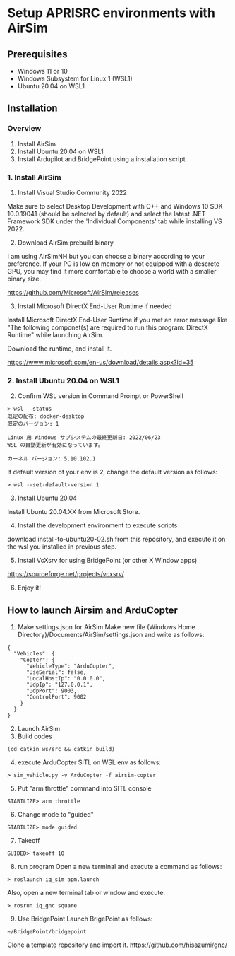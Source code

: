 # Setup APRISRC environments with AirSim

## Prerequisites

* Windows 11 or 10
* Windows Subsystem for Linux 1 (WSL1)
* Ubuntu 20.04 on WSL1

## Installation

### Overview

1. Install AirSim
2. Install Ubuntu 20.04 on WSL1
3. Install Ardupilot and BridgePoint using a installation script

### 1. Install AirSim

1. Install Visual Studio Community 2022

Make sure to select Desktop Development with C++ and Windows 10 SDK 10.0.19041 (should be selected by default) and select the latest .NET Framework SDK under the 'Individual Components' tab while installing VS 2022.

2. Download AirSim prebuild binary

I am using AirSimNH but you can choose a binary according to your preference. If your PC is low on memory or not equipped with a descrete GPU, you may find it more comfortable to choose a world with a smaller binary size.

https://github.com/Microsoft/AirSim/releases

3. Install Microsoft DirectX End-User Runtime if needed

Install Microsoft DirectX End-User Runtime if you met an error message like "The following componet(s) are required to run this program: DirectX Runtime" while launching AirSim.

Download the runtime, and install it.

https://www.microsoft.com/en-us/download/details.aspx?id=35



### 2. Install Ubuntu 20.04 on WSL1

2. Confirm WSL version in Command Prompt or PowerShell

```
> wsl --status
既定の配布: docker-desktop
既定のバージョン: 1

Linux 用 Windows サブシステムの最終更新日: 2022/06/23
WSL の自動更新が有効になっています。

カーネル バージョン: 5.10.102.1
```

If default version of your env is 2, change the default version as follows:
```
> wsl --set-default-version 1
````

3. Install Ubuntu 20.04 

Install Ubuntu 20.04.XX from Microsoft Store. 

4. Install the development environment to execute scripts

download install-to-ubuntu20-02.sh from this repository, and execute it on the wsl you installed in previous step.

5. Install VcXsrv for using BridgePoint (or other X Window apps)

https://sourceforge.net/projects/vcxsrv/

6. Enjoy it!

## How to launch Airsim and ArduCopter

1. Make settings.json for AirSim
Make new file (Windows Home Directory)/Documents/AirSim/settings.json and write as follows:
```
{
  "Vehicles": {
    "Copter": {
      "VehicleType": "ArduCopter",
      "UseSerial": false,
      "LocalHostIp": "0.0.0.0",
      "UdpIp": "127.0.0.1",
      "UdpPort": 9003,
      "ControlPort": 9002
    }
  }
}
```
2. Launch AirSim 
3. Build codes
```
(cd catkin_ws/src && catkin build)
```
4. execute ArduCopter SITL on WSL env as follows:
```
> sim_vehicle.py -v ArduCopter -f airsim-copter 
```
5. Put "arm throttle" command into SITL console
```
STABILIZE> arm throttle
```
6. Change mode to "guided"
```
STABILIZE> mode guided
```
7. Takeoff
```
GUIDED> takeoff 10
```
8. run program
Open a new terminal and execute a command as follows:
```
> roslaunch iq_sim apm.launch
```
Also, open a new terminal tab or window and execute:
```
> rosrun iq_gnc square
```
9. Use BridgePoint
Launch BrigePoint as follows:
```
~/BridgePoint/bridgepoint
```
Clone a template repository and import it.
https://github.com/hisazumi/gnc/
